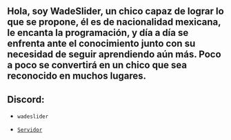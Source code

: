 ## Hola, soy WadeSlider, un chico capaz de lograr lo que se propone, él es de nacionalidad mexicana, le encanta la programación, y día a día se enfrenta ante el conocimiento junto con su necesidad de seguir aprendiendo aún más. Poco a poco se convertirá en un chico que sea reconocido en muchos lugares.

## Discord:

- `wadeslider`

- [`Servidor`](https://discord.gg/HJJpT5de9w)
